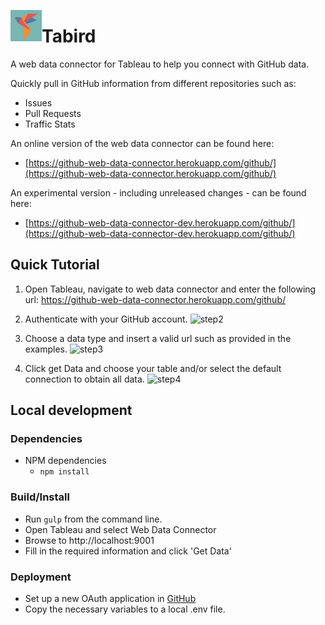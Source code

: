 <p align="left">
<img src="tabird.png" alt="Tabird" width="50px" height="50px" align="left"/>
<h1>Tabird</h1>
</p>

A web data connector for Tableau to help you connect with GitHub data. 

Quickly pull in GitHub information from different repositories such as:
- Issues
- Pull Requests
- Traffic Stats

An online version of the web data connector can be found here:
- [https://github-web-data-connector.herokuapp.com/github/](https://github-web-data-connector.herokuapp.com/github/)

An experimental version - including unreleased changes - can be found here:
- [https://github-web-data-connector-dev.herokuapp.com/github/](https://github-web-data-connector-dev.herokuapp.com/github/)

## Quick Tutorial
1. Open Tableau, navigate to web data connector and enter the following url:
https://github-web-data-connector.herokuapp.com/github/

2. Authenticate with your GitHub account.
![step2](https://cloud.githubusercontent.com/assets/8611594/24785643/7b6b56ea-1b10-11e7-9919-45427a66e510.png)

3. Choose a data type and insert a valid url such as provided in the examples.
![step3](https://cloud.githubusercontent.com/assets/8611594/24622827/3d24face-185b-11e7-825e-e432e2719c3f.png)

4. Click get Data and choose your table and/or select the default connection to obtain all data.
![step4](https://cloud.githubusercontent.com/assets/8611594/24622849/529f2032-185b-11e7-9355-e0f301fd7826.png)


## Local development

### Dependencies
- NPM dependencies
  - `npm install`

### Build/Install
- Run `gulp` from the command line.
- Open Tableau and select Web Data Connector
- Browse to http://localhost:9001
- Fill in the required information and click 'Get Data'

### Deployment
- Set up a new OAuth application in [GitHub](https://github.com/settings/developers)
- Copy the necessary variables to a local .env file.  
